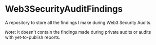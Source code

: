 # Web3SecurityAuditFindings

A repository to store all the findings I make during Web3 Security Audits.

*Note*: It doesn't contain the findings made during private audits or audits with yet-to-publish reports.